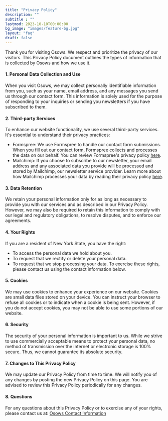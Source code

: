 ```yaml
---
title: "Privacy Policy"
description: ""
subtitle : ""
lastmod: 2023-10-10T00:00:00
bg_image: "images/feature-bg.jpg"
layout: "faq"
draft: false
---
```



Thank you for visiting Osows. We respect and prioritize the privacy of our visitors. This Privacy Policy document outlines the types of information that is collected by Osows and how we use it.
#### 1. Personal Data Collection and Use
When you visit Osows, we may collect personally identifiable information from you, such as your name, email address, and any messages you send us through our contact form. This information is solely used for the purpose of responding to your inquiries or sending you newsletters if you have subscribed to them.
#### 2. Third-party Services
To enhance our website functionality, we use several third-party services. It's essential to understand their privacy practices:
* Formspree: We use Formspree to handle our contact form submissions. When you fill out our contact form, Formspree collects and processes the data on our behalf. You can review Formspree's privacy policy [here](https://formspree.io/legal/privacy-policy/).
* Mailchimp: If you choose to subscribe to our newsletter, your email address and any associated data you provide will be processed and stored by Mailchimp, our newsletter service provider. Learn more about how Mailchimp processes your data by reading their privacy policy [here](https://mailchimp.com/legal/privacy/).
#### 3. Data Retention
We retain your personal information only for as long as necessary to provide you with our services and as described in our Privacy Policy. However, we may also be required to retain this information to comply with our legal and regulatory obligations, to resolve disputes, and to enforce our agreements.
#### 4. Your Rights
If you are a resident of New York State, you have the right:
* To access the personal data we hold about you.
* To request that we rectify or delete your personal data.
* To request that we stop processing your data.
To exercise these rights, please contact us using the contact information below.
#### 5. Cookies
We may use cookies to enhance your experience on our website. Cookies are small data files stored on your device. You can instruct your browser to refuse all cookies or to indicate when a cookie is being sent. However, if you do not accept cookies, you may not be able to use some portions of our website.
#### 6. Security
The security of your personal information is important to us. While we strive to use commercially acceptable means to protect your personal data, no method of transmission over the internet or electronic storage is 100% secure. Thus, we cannot guarantee its absolute security.
#### 7. Changes to This Privacy Policy
We may update our Privacy Policy from time to time. We will notify you of any changes by posting the new Privacy Policy on this page. You are advised to review this Privacy Policy periodically for any changes.
#### 8. Questions
For any questions about this Privacy Policy or to exercise any of your rights, please contact us at:
[Osows Contact Information](/contact/)
